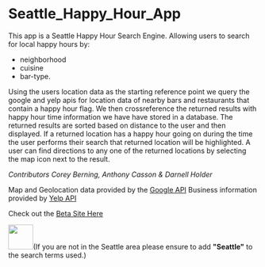
# Seattle_Happy_Hour_App

This app is a Seattle Happy Hour Search Engine. Allowing users to search for local happy hours by:
* neighborhood
* cuisine
* bar-type. 

Using the users location data as the starting reference point we query the google and yelp apis for location data of nearby bars and restaurants that contain a happy hour flag. We then crossreference the returned results with happy hour time information we have have stored in a database. The returned results are sorted based on distance to the user and then displayed. If a returned location has a happy hour going on during the time the user performs their search that returned location will be highlighted. A user can find directions to any one of the returned locations by selecting the map icon next to the result.  

*Contributors Corey Berning, Anthony Casson & Darnell Holder* 

Map and Geolocation data provided by the [Google API](https://developers.google.com/maps/ "Google API")
Business information provided by [Yelp API](https://www.yelp.com/developers/documentation/v2/overview "Yelp API")

Check out the [Beta Site Here](http://www.drinkupseattle.com "Seattle Happy Hour App")

<img src="https://lh3.ggpht.com/GNddGFlnEsvQSB4w2WgCGSYmE3ysaUpIgz1B-DRz8n00PfgEX4lEiVe1dqpFvB8Us8M=w300" width="50">(If you are not in the Seattle area please ensure to add **"Seattle"** to the search terms used.)


